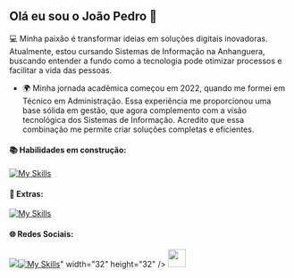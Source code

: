 ## Olá eu sou o João Pedro  👋

💻  Minha paixão é transformar ideias em soluções digitais inovadoras. Atualmente, estou cursando  Sistemas de Informação na Anhanguera, buscando entender a fundo como a tecnologia pode otimizar processos e facilitar a vida das pessoas.
 
   * 🌍 Minha jornada acadêmica começou em 2022, quando me formei em Técnico em Administração. Essa experiência me proporcionou uma base sólida em gestão, que agora complemento com a visão tecnológica dos Sistemas de Informação. Acredito que essa combinação me permite 
  criar soluções completas e eficientes.

#### 📚 Habilidades em construção:

[![My Skills](https://skillicons.dev/icons?i=html,css,js,react,aws,docker,mongodb)](https://skillicons.dev)

#### 🧠 Extras:

[![My Skills](https://skillicons.dev/icons?i=wordpress,notion,vscode,codepen)](https://skillicons.dev)

#### 🌐 Redes Sociais:

<p align="left">
  <a href="https://github.com/jpedrooliveira-dl" target="_blank" rel="noreferrer">
    <picture>
      <source media="(prefers-color-scheme: dark)" srcset="https://raw.githubusercontent.com/danielcranney/readme-generator/main/public/icons/socials/github-dark.svg" />
      <source media="(prefers-color-scheme: light)" srcset="https://raw.githubusercontent.com/danielcranney/readme-generator/main/public/icons/socials/github.svg" />
      <img src="#### 📚 Habilidades em construção:

[![My Skills](https://skillicons.dev/icons?i=html,css,js,react,aws,docker,mongodb,github)](https://skillicons.dev)" width="32" height="32" />
    </picture>
  </a>
  <a href="https://www.linkedin.com/in/joão-pedro-de-oliveira-duarte-lage-14a1a7352" target="_blank" rel="noreferrer">
    <picture>
      <source media="(prefers-color-scheme: dark)" srcset="https://raw.githubusercontent.com/danielcranney/readme-generator/main/public/icons/socials/linkedin-dark.svg" />
      <source media="(prefers-color-scheme: light)" srcset="https://raw.githubusercontent.com/danielcranney/readme-generator/main/public/icons/socials/linkedin.svg" />
      <img src="https://raw.githubusercontent.com/danielcranney/readme-generator/main/public/icons/socials/linkedin.svg" width="32" height="32" />
    </picture>
  </a>
</p>
